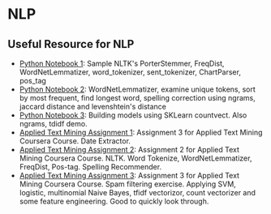 # NLP

## Useful Resource for NLP
* [Python Notebook 1](https://github.com/nhanwei/NLP/blob/master/Python%20Notebook%201.ipynb): Sample NLTK's PorterStemmer, FreqDist, WordNetLemmatizer, word_tokenizer, sent_tokenizer, ChartParser, pos_tag
* [Python Notebook 2](https://github.com/nhanwei/NLP/blob/master/Python%20Notebook%202.ipynb): WordNetLemmatizer, examine unique tokens, sort by most frequent, find longest word, spelling correction using ngrams, jaccard distance and levenshtein's distance
* [Python Notebook 3](https://github.com/nhanwei/NLP/blob/master/Python%20Notebook%203.ipynb): Building models using SKLearn countvect. Also ngrams, tdidf demo.
* [Applied Text Mining Assignment 1](https://github.com/nhanwei/NLP/blob/master/Applied%20Text%20Mining%20Assignment%201.ipynb): Assignment 3 for Applied Text Mining Coursera Course. Date Extractor.
* [Applied Text Mining Assignment 2](https://github.com/nhanwei/NLP/blob/master/Applied%20Text%20Mining%20Assignment%202.ipynb): Assignment 2 for Applied Text Mining Coursera Course. NLTK. Word Tokenize, WordNetLemmatizer, FreqDist, Pos-tag. Spelling Recommender.
* [Applied Text Mining Assignment 3](https://github.com/nhanwei/NLP/blob/master/Applied%20Text%20Mining%20Assignment%203.ipynb): Assignment 3 for Applied Text Mining Coursera Course. Spam filtering exercise. Applying SVM, logistic, multinomial Naive Bayes, tfidf vectorizor, count vectorizer and some feature engineering. Good to quickly look through.


